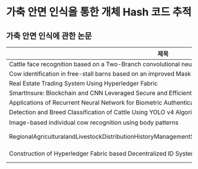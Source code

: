 # 가축 안면 인식을 통한 개체 Hash 코드 추적
## 가축 안면 인식에 관한 논문
| 제목                                                                                      | 링크                                                                                                                                                                                                                                                                                                                                                                                                                                                                                                                                                                                                                                       |
| ----------------------------------------------------------------------------------------- | ------------------------------------------------------------------------------------------------------------------------------------------------------------------------------------------------------------------------------------------------------------------------------------------------------------------------------------------------------------------------------------------------------------------------------------------------------------------------------------------------------------------------------------------------------------------------------------------------------------------------------------------ |
| Cattle face recognition based on a Two-Branch convolutional neural network                | https://www.sciencedirect.com/science/article/pii/S0168169922001880                                                                                                                                                                                                                                                                                                                                                                                                                                                                                                                                                                        |
| Cow identification in free-stall barns based on an improved Mask R-CNN and an SVM         | https://www.sciencedirect.com/science/article/pii/S0168169922000552                                                                                                                                                                                                                                                                                                                                                                                                                                                                                                                                                                        |
| Real Estate Trading System Using Hyperledger Fabric                                       | https://journal-home.s3.ap-northeast-2.amazonaws.com/site/2020kics/presentation/0189.pdf                                                                                                                                                                                                                                                                                                                                                                                                                                                                                                                                                   |
| SmartInsure: Blockchain and CNN Leveraged Secure and Efficient Cattle Insurance           | https://ieeexplore.ieee.org/abstract/document/10430847                                                                                                                                                                                                                                                                                                                                                                                                                                                                                                                                                                                     |
| Applications of Recurrent Neural Network for Biometric Authentication & Anomaly Detection | https://www.mdpi.com/2078-2489/12/7/272                                                                                                                                                                                                                                                                                                                                                                                                                                                                                                                                                                                                    |
| Detection and Breed Classification of Cattle Using YOLO v4 Algorithm                      | https://ieeexplore.ieee.org/abstract/document/9548440                                                                                                                                                                                                                                                                                                                                                                                                                                                                                                                                                                                      |
| Image-based individual cow recognition using body patterns                                | <a src="https://d1wqtxts1xzle7.cloudfront.net/70377639/Paper_11-Image_based_Individual_Cow_Recognition-libre.pdf?1632889228=&response-content-disposition=inline%3B+filename%3DImage_based_Individual_Cow_Recognition_u.pdf&Expires=1710905504&Signature=CrSuXh6qa-xo8J0kZUsiTyX1oWNX1wEenZa6Sh1jaMuRKpiMRtFlzus4Mu0t2rBnpw7vXsWbZrDAUMZpCBExmC2Wv~Y4f-UNJj--b14sqo2KcU9GZbXIcSE-0FCRy272z84XwnfZ7~lH5TnwDnKYigaqE8SxWjTGtBiN1fCZdRl-1fDKe3haqBmyY9YAecSAhBSlZ9d4I91KMVuMP0QExePkGVtmk~AL-toBLkoP0qw7J8AGXF0XX~Gfw8NKeRIOuv-MLLoyu1jc9qWJY69SMjk0IBtT3D43zxjPIjrNkoiDb0gz69O3OjNkNR8g6q2o45Ppib2wenLFHSIx8yJKhg__&Key-Pair-Id=APKAJLOHF5GGSLRBV4ZA">링크</a> |
|RegionalAgriculturalandLivestockDistributionHistoryManagementSystemUsingQRCodeandBlockchainStructure|https://www.dbpia.co.kr/pdf/pdfView.do?nodeId=NODE10568972&googleIPSandBox=false&mark=0&ipRange=false&b2cLoginYN=false&isPDFSizeAllowed=true&accessgl=Y&language=ko_KR&hasTopBanner=true|
|Construction of Hyperledger Fabric based Decentralized ID System|https://www.dbpia.co.kr/pdf/pdfView.do?nodeId=NODE11722089&googleIPSandBox=false&mark=0&ipRange=false&b2cLoginYN=false&isPDFSizeAllowed=true&accessgl=Y&language=ko_KR&hasTopBanner=true|